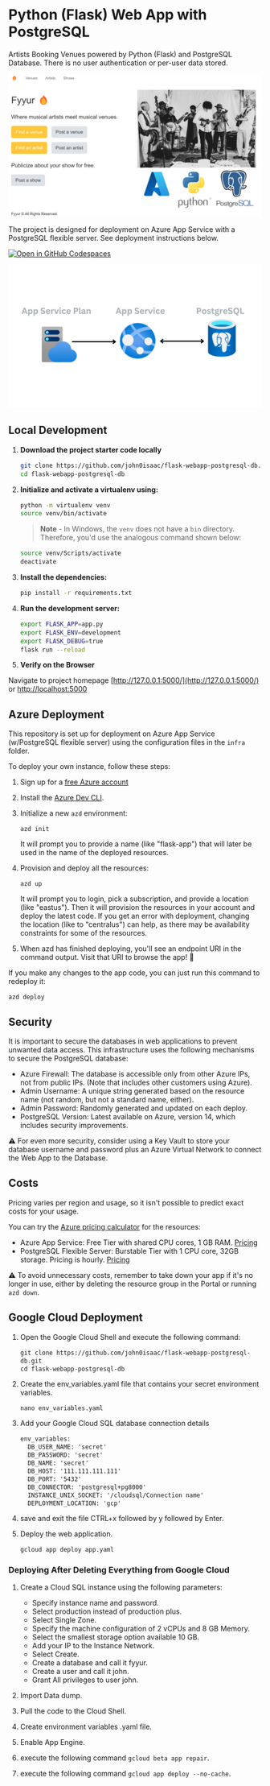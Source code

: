 # Python (Flask) Web App with PostgreSQL

Artists Booking Venues powered by Python (Flask) and PostgreSQL Database.
There is no user authentication or per-user data stored.

![Screenshot of website landing page](./repo-thumbnail.png)

The project is designed for deployment on Azure App Service with a PostgreSQL flexible server. See deployment instructions below.

[![Open in GitHub Codespaces](https://github.com/codespaces/badge.svg)](https://codespaces.new/john0isaac/flask-webapp-postgresql-db?devcontainer_path=.devcontainer/devcontainer.json)

![Architecture Diagram: App Service, PostgreSQL server.](./architecture-diagram.png)

## Local Development

1. **Download the project starter code locally**

    ```bash
    git clone https://github.com/john0isaac/flask-webapp-postgresql-db.git
    cd flask-webapp-postgresql-db
    ```

2. **Initialize and activate a virtualenv using:**

    ```bash
    python -m virtualenv venv
    source venv/bin/activate
    ```

    >**Note** - In Windows, the `venv` does not have a `bin` directory. Therefore, you'd use the analogous command shown below:

    ```bash
    source venv/Scripts/activate
    deactivate
    ```

3. **Install the dependencies:**

    ```bash
    pip install -r requirements.txt
    ```

4. **Run the development server:**

    ```bash
    export FLASK_APP=app.py
    export FLASK_ENV=development
    export FLASK_DEBUG=true
    flask run --reload
    ```

5. **Verify on the Browser**

Navigate to project homepage [http://127.0.0.1:5000/](http://127.0.0.1:5000/) or [http://localhost:5000](http://localhost:5000)

## Azure Deployment

This repository is set up for deployment on Azure App Service (w/PostgreSQL flexible server) using the configuration files in the `infra` folder.

To deploy your own instance, follow these steps:

1. Sign up for a [free Azure account](https://azure.microsoft.com/free/)

2. Install the [Azure Dev CLI](https://learn.microsoft.com/azure/developer/azure-developer-cli/install-azd).

3. Initialize a new `azd` environment:

    ```shell
    azd init
    ```

    It will prompt you to provide a name (like "flask-app") that will later be used in the name of the deployed resources.

4. Provision and deploy all the resources:

    ```shell
    azd up
    ```

    It will prompt you to login, pick a subscription, and provide a location (like "eastus"). Then it will provision the resources in your account and deploy the latest code. If you get an error with deployment, changing the location (like to "centralus") can help, as there may be availability constraints for some of the resources.

5. When azd has finished deploying, you'll see an endpoint URI in the command output. Visit that URI to browse the app! 🎉

If you make any changes to the app code, you can just run this command to redeploy it:

```shell
azd deploy
```

## Security

It is important to secure the databases in web applications to prevent unwanted data access.
This infrastructure uses the following mechanisms to secure the PostgreSQL database:

* Azure Firewall: The database is accessible only from other Azure IPs, not from public IPs. (Note that includes other customers using Azure).
* Admin Username: A unique string generated based on the resource name (not random, but not a standard name, either).
* Admin Password: Randomly generated and updated on each deploy.
* PostgreSQL Version: Latest available on Azure, version 14, which includes security improvements.

⚠️ For even more security, consider using a Key Vault to store your database username and password plus an Azure Virtual Network to connect the Web App to the Database.

## Costs

Pricing varies per region and usage, so it isn't possible to predict exact costs for your usage.

You can try the [Azure pricing calculator](https://azure.microsoft.com/pricing/calculator/) for the resources:

* Azure App Service: Free Tier with shared CPU cores, 1 GB RAM. [Pricing](https://azure.microsoft.com/pricing/details/app-service/linux/)
* PostgreSQL Flexible Server: Burstable Tier with 1 CPU core, 32GB storage. Pricing is hourly. [Pricing](https://azure.microsoft.com/pricing/details/postgresql/flexible-server/)

⚠️ To avoid unnecessary costs, remember to take down your app if it's no longer in use,
either by deleting the resource group in the Portal or running `azd down`.

## Google Cloud Deployment

1. Open the Google Cloud Shell and execute the following command:

    ```shell
    git clone https://github.com/john0isaac/flask-webapp-postgresql-db.git
    cd flask-webapp-postgresql-db
    ```

2. Create the env_variables.yaml file that contains your secret environment variables.

    ```shell
    nano env_variables.yaml
    ```

3. Add your Google Cloud SQL database connection details

    ```shell
    env_variables:
      DB_USER_NAME: 'secret'
      DB_PASSWORD: 'secret'
      DB_NAME: 'secret'
      DB_HOST: '111.111.111.111'
      DB_PORT: '5432'
      DB_CONNECTOR: 'postgresql+pg8000'
      INSTANCE_UNIX_SOCKET: '/cloudsql/Connection name'
      DEPLOYMENT_LOCATION: 'gcp'
    ```

4. save and exit the file CTRL+x followed by y followed by Enter.

5. Deploy the web application.

    ```shell
    gcloud app deploy app.yaml
    ```

### Deploying After Deleting Everything from Google Cloud

1. Create a Cloud SQL instance using the following parameters:

    * Specify instance name and password.
    * Select production instead of production plus.
    * Select Single Zone.
    * Specify the machine configuration of 2 vCPUs and 8 GB Memory.
    * Select the smallest storage option available 10 GB.
    * Add your IP to the Instance Network.
    * Select Create.
    * Create a database and call it fyyur.
    * Create a user and call it john.
    * Grant All privileges to user john.

2. Import Data dump.
3. Pull the code to the Cloud Shell.
4. Create environment variables .yaml file.
5. Enable App Engine.
6. execute the following command `gcloud beta app repair`.
7. execute the following command `gcloud app deploy --no-cache`.
